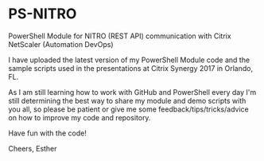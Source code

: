# PS-NITRO
PowerShell Module for NITRO (REST API) communication with Citrix NetScaler (Automation DevOps)

I have uploaded the latest version of my PowerShell Module code and the sample scripts used in the presentations at Citrix Synergy 2017 in Orlando, FL.

As I am still learning how to work with GitHub and PowerShell every day I'm still determining the best way to share my module and demo scripts with you all, so please be patient or give me some feedback/tips/tricks/advice on how to improve my code and repository.

Have fun with the code!

Cheers,
Esther
